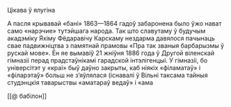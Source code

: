 Цікава ў ялугіна 

А пасля крывавай «бані» 1863—1864 гадоў забаронена было ўжо нават само «нарэчие» тутэйшага народа. Так што славутаму ў будучым акадэміку Яхіму Фёдаравічу Карскаму нездарма давялося пачынаць свае падвижніцтва з памятнай прамовы «Пра так званыя барбарызмы ў рускай мове». Ён яе вымавіў 21 жніўня 1886 года ў Другой віленскай гімназіі перад прадстаўнікамі гарадской інтэлігенцыі. У гімназіі, бо універсітэт у «краі» быў даўно закрыты, каб ніякіх «філаматаў» і «філарэтаў» больш не з’яўлялася (існавалі ў Вільні таксама тайныя студэнцкія таварыствы «аматараў ведаў» і «ама

[[@ бабілон]]

